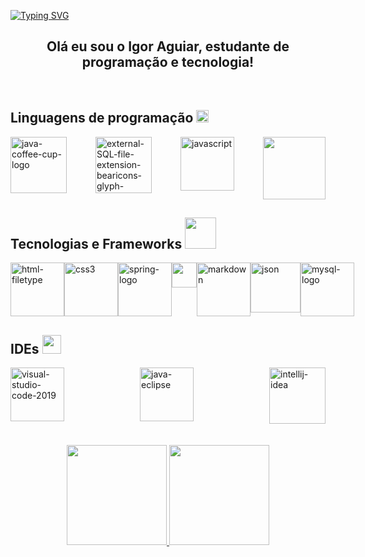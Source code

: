 [![Typing SVG](https://readme-typing-svg.herokuapp.com?font=Titan+One&size=40&pause=1000&color=FF0000&center=true&vCenter=true&width=1000&lines=Igor+Aguiar)](https://git.io/typing-svg)

<h2 align=center>Olá eu sou o Igor Aguiar, estudante de programação e tecnologia! </h2>
<br>


## Linguagens de programação <img src="https://media2.giphy.com/media/QssGEmpkyEOhBCb7e1/giphy.gif?cid=ecf05e47a0n3gi1bfqntqmob8g9aid1oyj2wr3ds3mg700bl&amp;rid=giphy.gif" width="20px">
<div style="display: flex; justify-content: space-between;">
<img width="90" height="90" src="https://img.icons8.com/plasticine/100/java-coffee-cup-logo.png" alt="java-coffee-cup-logo"/>
<img width="90" height="90" src="https://img.icons8.com/external-bearicons-glyph-bearicons/64/external-SQL-file-extension-bearicons-glyph-bearicons.png" alt="external-SQL-file-extension-bearicons-glyph-bearicons"/>
<img width="86" height="86" src="https://img.icons8.com/arcade/128/javascript.png" alt="javascript"/>
<img src = "https://raw.githubusercontent.com/7oSkaaa/7oSkaaa/main/Images/about_me.gif" width = 100px height=100px>
</div>

## Tecnologias e Frameworks <picture> <img src = "https://github.com/7oSkaaa/7oSkaaa/blob/main/Images/Software_Tools.gif?raw=true" width = 50px>  </picture>
<div style="display: flex; justify-content: space-between;">
<img width="86" height="86" src="https://img.icons8.com/color-glass/96/html-filetype.png" alt="html-filetype"/>
<img width="86" height="86" src="https://img.icons8.com/dusk/128/css3.png" alt="css3"/>
<img width="86" height="86" src="https://img.icons8.com/color/96/spring-logo.png" alt="spring-logo"/>
<img width="" height="40" src="https://img.shields.io/badge/Hibernate-59666C?style=for-the-badge&logo=Hibernate&logoColor=green"/>
<img width="86" height="86" src="https://img.icons8.com/nolan/96/markdown.png" alt="markdown"/>
<img width="80" height="80" src="https://img.icons8.com/ultraviolet/80/json.png" alt="json"/>
<img width="86" height="86" src="https://img.icons8.com/color/96/mysql-logo.png" alt="mysql-logo"/>
</div>

## IDEs <picture> <img src = "https://github.com/7oSkaaa/7oSkaaa/blob/main/Images/Statistics.gif?raw=true?raw=true" width = 30px>  </picture>
<div style="display: flex; justify-content: space-between;">
<img width="86" height="86" src="https://img.icons8.com/color/96/visual-studio-code-2019.png" alt="visual-studio-code-2019"/>
<img width="86" height="86" src="https://img.icons8.com/nolan/96/java-eclipse.png" alt="java-eclipse"/>
<img width="90" height="90" src="https://img.icons8.com/plasticine/100/intellij-idea.png" alt="intellij-idea"/>
</div>
<br>
<br>


<div  align=center>
<a href="https://github.com/IgorAgui">
  <img height="160em" src="https://github-readme-stats-eight-theta.vercel.app/api?username=IgorAgui&show_icons=true&theme=dracula&include_all_commits=true&count_private=true"/>

<img height="160em" src="https://github-readme-stats-eight-theta.vercel.app/api/top-langs/?username=IgorAgui&layout=compact&langs_count=8&theme=dracula"/>
 </div>


 

